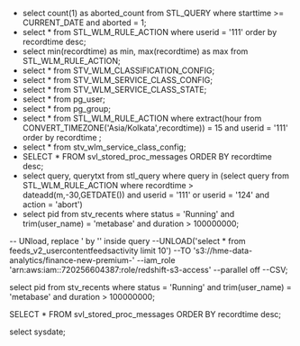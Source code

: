* select count(1) as aborted_count from STL_QUERY where starttime >= CURRENT_DATE and aborted = 1;
* select * from STL_WLM_RULE_ACTION where userid = '111' order by recordtime desc;
* select min(recordtime) as min, max(recordtime) as max from STL_WLM_RULE_ACTION;
* select * from STV_WLM_CLASSIFICATION_CONFIG;
* select * from STV_WLM_SERVICE_CLASS_CONFIG;
* select * from STV_WLM_SERVICE_CLASS_STATE;
* select * from pg_user;
* select * from pg_group;
* select * from STL_WLM_RULE_ACTION where extract(hour from CONVERT_TIMEZONE('Asia/Kolkata',recordtime)) = 15 and userid = '111' order by recordtime ;
* select * from stv_wlm_service_class_config;
* SELECT * FROM svl_stored_proc_messages ORDER BY recordtime desc;
* select query, querytxt from stl_query where query in (select query from STL_WLM_RULE_ACTION where recordtime > dateadd(m,-30,GETDATE()) and userid = '111' or userid = '124' and action = 'abort')
* select pid from stv_recents where status = 'Running' and trim(user_name) = 'metabase' and duration > 100000000;
  
                                                                         

--
UNload, replace ' by '' inside query
--UNLOAD('select * from feeds_v2_usercontentfeedsactivity limit 10')
--TO 's3://hme-data-analytics/finance-new-premium-' 
--iam_role 'arn:aws:iam::720256604387:role/redshift-s3-access'
--parallel off
--CSV;



select pid from stv_recents where status = 'Running' and trim(user_name) = 'metabase' and duration > 100000000;

SELECT * FROM svl_stored_proc_messages ORDER BY recordtime desc;

select sysdate;


